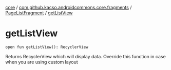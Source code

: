 [core](../../index.md) / [com.github.kacso.androidcommons.core.fragments](../index.md) / [PageListFragment](index.md) / [getListView](./get-list-view.md)

# getListView

`open fun getListView(): RecyclerView`

Returns RecyclerView which will display data.
Override this function in case when you are using custom layout

